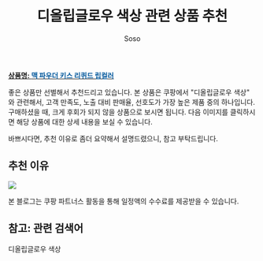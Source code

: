 ﻿---
layout: post
title:  "디올립글로우 색상 관련 상품 추천"
author: Soso
categories: [ 디지털/가전]
tags: [디올립글로우 색상]
image: https://ads-partners.coupang.com/image1/vJxRZ0YbkmDnlfJevKglT6mE9_g0JfEVkhdvrFHRMuwbBpIB-K9GaKIlm4IOV8Am0nOR6UFPDFD7rYsehwzuA8SoAoDEpZns-E2l4lW85Kzcwvg7PHhSLBwDfUgo3mKq7mjaiWfcIhjIrd6sPO2hrtoQKPwMalznk659RP8NqPLWRWVd-Pp5aKONw3gWNqKRxL6qFIg2e58FNilDUjVI6Zv16HjbcCHtlrCRJ_jAat137WQr0lL0Ybmorhy8qavDzXUpz_QrYwl1c9Xv_R98Kkpt7d2_ 
description: "쿠팡에서 디올립글로우 색상 관련 상품으로 가장 고객 선호도가 높은 제품 중 하나입니다."
---

<a href="https://link.coupang.com/re/AFFSDP?lptag=AF5673682&pageKey=5376120796&itemId=7971449800&vendorItemId=75260418844&traceid=V0-153-aaec68724517f1e5&requestid=20240206145654070097164448&token=31850C%7CMIXED"><b>상품명: <font color='#01579B'>맥 파우더 키스 리퀴드 립컬러</font></b></a>

좋은 상품만 선별해서 추천드리고 있습니다.
본 상품은 쿠팡에서 "디올립글로우 색상" 와 관련해서, 고객 만족도, 노출 대비 판매율, 선호도가 가장 높은 제품 중의 하나입니다.
구매하셨을 때, 크게 후회가 되지 않을 상품으로 보시면 됩니다. 
다음 이미지를 클릭하시면 해당 상품에 대한 상세 내용을 보실 수 있습니다.

바쁘시다면, 추천 이유로 좀더 요약해서 설명드렸으니, 참고 부탁드립니다.

## 추천 이유 

<a href="https://link.coupang.com/re/AFFSDP?lptag=AF5673682&pageKey=5376120796&itemId=7971449800&vendorItemId=75260418844&traceid=V0-153-aaec68724517f1e5&requestid=20240206145654070097164448&token=31850C%7CMIXED"><img src="https://thumbnail8.coupangcdn.com/thumbnails/remote/q89/image/retail/images/1609627211718910-e1075b73-63ae-4c53-bc0f-5a3bea4103de.jpg"></a> 

본 블로그는 쿠팡 파트너스 활동을 통해 일정액의 수수료를 제공받을 수 있습니다.

## 참고: 관련 검색어    
디올립글로우 색상